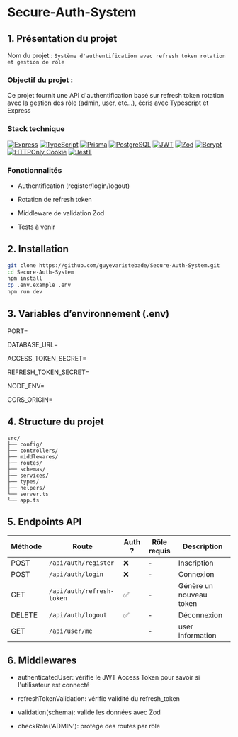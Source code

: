 # Secure-Auth-System

## 1. Présentation du projet

Nom du projet : `Système d'authentification avec refresh token rotation et gestion de rôle`

### Objectif du projet :

Ce projet fournit une API d'authentification basé sur refresh token rotation avec la gestion des rôle (admin, user, etc...), écris avec Typescript et Express

### Stack technique

[![Express](https://img.shields.io/badge/Express.js-000.svg?logo=express&logoColor=white)](https://expressjs.com/)
[![TypeScript](https://img.shields.io/badge/TypeScript-3178c6?logo=typescript&logoColor=white)](https://www.typescriptlang.org/)
[![Prisma](https://img.shields.io/badge/Prisma-2D3748?logo=prisma&logoColor=white)](https://www.prisma.io/)
[![PostgreSQL](https://img.shields.io/badge/PostgreSQL-4169E1?logo=postgresql&logoColor=white)](https://www.postgresql.org/)
[![JWT](https://img.shields.io/badge/JWT-000000?logo=jsonwebtokens&logoColor=white)](https://jwt.io/)
[![Zod](https://img.shields.io/badge/Zod-3A7AFE?logo=zod&logoColor=white)](https://zod.dev/)
[![Bcrypt](https://img.shields.io/badge/Bcrypt-1A237E?logo=bcrypt&logoColor=white)](https://github.com/kelektiv/node.bcrypt.js)
[![HTTPOnly Cookie](https://img.shields.io/badge/Cookie-HTTPOnly-ffca28)](https://developer.mozilla.org/en-US/docs/Web/HTTP/Cookies)
[![JestT](https://img.shields.io/badge/Jest-000000?logo=Jest&logoColor=white)](https://jwt.io/)


### Fonctionnalités

- Authentification (register/login/logout)

- Rotation de refresh token

<!-- - Gestion des rôles -->

- Middleware de validation Zod

- Tests à venir

## 2. Installation

```bash
git clone https://github.com/guyevaristebade/Secure-Auth-System.git
cd Secure-Auth-System
npm install
cp .env.example .env
npm run dev
```

## 3. Variables d’environnement (.env)

PORT=

DATABASE_URL=

ACCESS_TOKEN_SECRET=

REFRESH_TOKEN_SECRET=

NODE_ENV=

CORS_ORIGIN=

## 4. Structure du projet

```pgsql
src/
├── config/
├── controllers/
├── middlewares/
├── routes/
├── schemas/
├── services/
├── types/
├── helpers/
└── server.ts
└── app.ts
```

## 5. Endpoints API

| Méthode | Route                     | Auth ? | Rôle requis | Description             |
| ------- | ------------------------- | ------ | ----------- | ----------------------- |
| POST    | `/api/auth/register`      | ❌     | -           | Inscription             |
| POST    | `/api/auth/login`         | ❌     | -           | Connexion               |
| GET     | `/api/auth/refresh-token` | ✅     | -           | Génère un nouveau token |
| DELETE  | `/api/auth/logout`        | ✅     | -           | Déconnexion             |
| GET     | `/api/user/me`            |        | -           | user information        |

## 6. Middlewares

- authenticatedUser: vérifie le JWT Access Token pour savoir si l'utilisateur est connecté

- refreshTokenValidation: vérifie validité du refresh_token

- validation(schema): valide les données avec Zod

- checkRole('ADMIN'): protège des routes par rôle 
